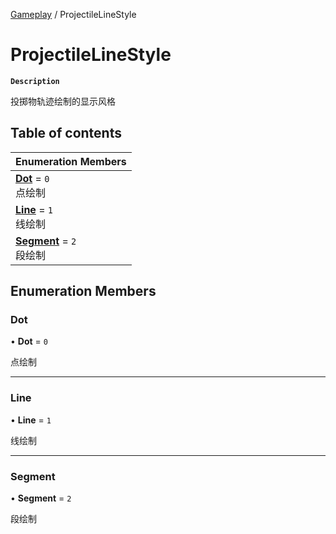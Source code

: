 [Gameplay](../modules/Gameplay.Gameplay.md) / ProjectileLineStyle

# ProjectileLineStyle <Badge type="tip" text="Enumeration" />

**`Description`**

投掷物轨迹绘制的显示风格

## Table of contents

| Enumeration Members |
| :-----|
| **[Dot](Gameplay.ProjectileLineStyle.md#dot)** = ``0`` <br> 点绘制|
| **[Line](Gameplay.ProjectileLineStyle.md#line)** = ``1`` <br> 线绘制|
| **[Segment](Gameplay.ProjectileLineStyle.md#segment)** = ``2`` <br> 段绘制|

## Enumeration Members

### Dot

• **Dot** = ``0``

点绘制

___

### Line

• **Line** = ``1``

线绘制

___

### Segment

• **Segment** = ``2``

段绘制
